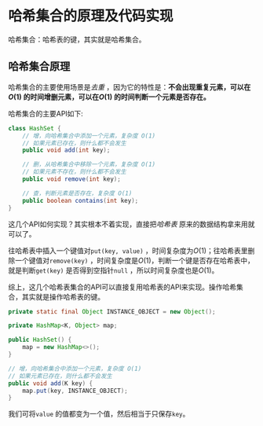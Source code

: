 # 哈希集合的原理及代码实现

哈希集合：哈希表的键，其实就是哈希集合。


## 哈希集合原理

哈希集合的主要使用场景是*去重* ，因为它的特性是：**不会出现重复元素，可以在$O(1)$ 的时间增删元素，可以在$O(1)$ 的时间判断一个元素是否存在。**

哈希集合的主要API如下:
```java
class HashSet {
    // 增，向哈希集合中添加一个元素，复杂度 O(1)
    // 如果元素已存在，则什么都不会发生
    public void add(int key);

    // 删，从哈希集合中移除一个元素，复杂度 O(1)
    // 如果元素不存在，则什么都不会发生
    public void remove(int key);

    // 查，判断元素是否存在，复杂度 O(1)
    public boolean contains(int key);
}
```

这几个API如何实现？其实根本不着实现，直接把*哈希表* 原来的数据结构拿来用就可以了。

往哈希表中插入一个键值对`put(key, value)` ，时间复杂度为$O(1)$；往哈希表里删除一个键值对`remove(key)` ，时间复杂度是$O(1)$，判断一个键是否存在哈希表中，就是判断`get(key)` 是否得到空指针`null` ，所以时间复杂度也是$O(1)$。

综上，这几个哈希表集合的API可以直接复用哈希表的API来实现。操作哈希集合，其实就是操作哈希表的键。

```java
private static final Object INSTANCE_OBJECT = new Object();

private HashMap<K, Object> map;

public HashSet() {
    map = new HashMap<>();
}

// 增，向哈希集合中添加一个元素，复杂度 O(1)
// 如果元素已存在，则什么都不会发生
public void add(K key) {
    map.put(key, INSTANCE_OBJECT);
}
```

我们可将`value` 的值都变为一个值，然后相当于只保存`key`。


